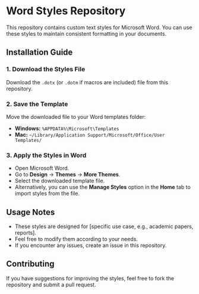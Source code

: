 # Word Styles Repository

This repository contains custom text styles for Microsoft Word. You can use these styles to maintain consistent formatting in your documents.

## Installation Guide

### 1. Download the Styles File
Download the `.dotx` (or `.dotm` if macros are included) file from this repository.

### 2. Save the Template
Move the downloaded file to your Word templates folder:
- **Windows:** `%APPDATA%\Microsoft\Templates`
- **Mac:** `~/Library/Application Support/Microsoft/Office/User Templates/`

### 3. Apply the Styles in Word
- Open Microsoft Word.
- Go to **Design** → **Themes** → **More Themes**.
- Select the downloaded template file.
- Alternatively, you can use the **Manage Styles** option in the **Home** tab to import styles from the file.

## Usage Notes
- These styles are designed for [specific use case, e.g., academic papers, reports].
- Feel free to modify them according to your needs.
- If you encounter any issues, create an issue in this repository.

## Contributing
If you have suggestions for improving the styles, feel free to fork the repository and submit a pull request.

